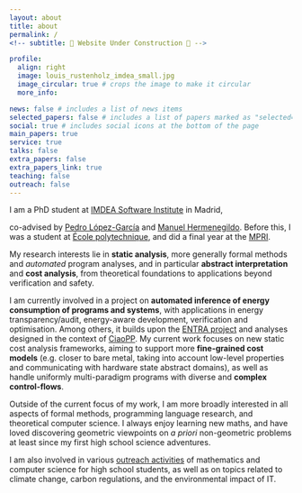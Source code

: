 ```yaml
---
layout: about
title: about
permalink: /
<!-- subtitle: 🚧 Website Under Construction 🚧 -->

profile:
  align: right
  image: louis_rustenholz_imdea_small.jpg
  image_circular: true # crops the image to make it circular
  more_info:

news: false # includes a list of news items
selected_papers: false # includes a list of papers marked as "selected={true}"
social: true # includes social icons at the bottom of the page
main_papers: true
service: true
talks: false
extra_papers: false
extra_papers_link: true
teaching: false
outreach: false
---
```


I am a PhD student at [IMDEA Software Institute](https://software.imdea.org/) in
Madrid,
<!-- Spain, in the [CLIP Lab](https://cliplab.org/), -->
co-advised by
[Pedro López-García](https://software.imdea.org/people/pedro.lopez/) and [Manuel
Hermenegildo](https://cliplab.org/herme/). Before this, I was a student at
[École polytechnique](https://www.polytechnique.edu/), and did a final year at
the [MPRI](https://wikimpri.dptinfo.ens-cachan.fr/doku.php).

My research interests lie in **static analysis**, more generally formal methods
and *automated* program analyses, and in particular **abstract interpretation**
and **cost analysis**, from theoretical foundations to applications beyond
verification and safety.

I am currently involved in a project on **automated inference of energy
consumption of programs and systems**, with applications in energy
transparency/audit, energy-aware development, verification and optimisation.
Among others, it builds upon the [ENTRA project](http://entraproject.ruc.dk/)
and analyses designed in the context of
[CiaoPP](https://ciao-lang.org/ciao/build/doc/ciaopp.html/).
My current work focuses on new static cost analysis frameworks, aiming
to support more **fine-grained cost models** (e.g. closer to bare metal,
taking into account low-level properties and communicating with hardware
state abstract domains), as well as handle uniformly multi-paradigm
programs with diverse and **complex control-flows**.

Outside of the current focus of my work, I am more broadly interested in
all aspects of formal methods, programming language research, and
theoretical computer science. I always enjoy learning new maths, and
have loved discovering geometric viewpoints on *a priori* non-geometric
problems at least since my first high school science adventures.

I am also involved in various [outreach activities](/outreach/) of
mathematics and computer science for high school students, as well as on
topics related to climate change, carbon regulations, and the
environmental impact of IT.
